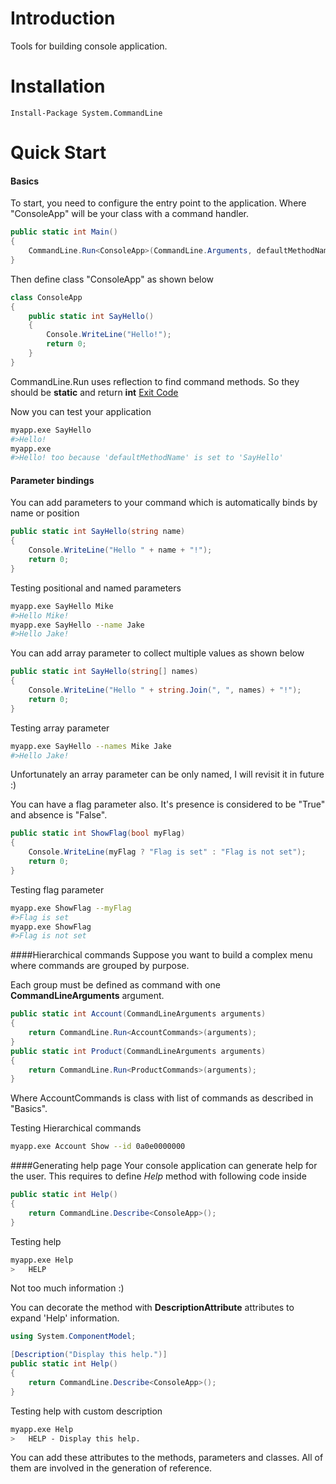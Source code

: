 Introduction
============
Tools for building console application.

Installation
============
```
Install-Package System.CommandLine 
```

Quick Start
============
#### Basics
To start, you need to configure the entry point to the application. Where "ConsoleApp" will be your class with a command handler.
```csharp	
public static int Main()
{
	CommandLine.Run<ConsoleApp>(CommandLine.Arguments, defaultMethodName: "SayHello")
}
```
Then define class "ConsoleApp" as shown below
```csharp	
class ConsoleApp
{
	public static int SayHello()
	{
		Console.WriteLine("Hello!");
		return 0;
	}
}
```
CommandLine.Run uses reflection to find command methods. So they should be **static** and return **int** [Exit Code](https://en.wikipedia.org/wiki/Exit_status)

Now you can test your application
```bash
myapp.exe SayHello 
#>Hello!
myapp.exe 
#>Hello! too because 'defaultMethodName' is set to 'SayHello'
```
#### Parameter bindings
You can add parameters to your command which is automatically binds by name or position
```csharp
public static int SayHello(string name)
{
	Console.WriteLine("Hello " + name + "!");
	return 0;
}
```
Testing positional and named parameters
```bash
myapp.exe SayHello Mike 
#>Hello Mike!
myapp.exe SayHello --name Jake
#>Hello Jake!
```
You can add array parameter to collect multiple values as shown below
```csharp
public static int SayHello(string[] names)
{
	Console.WriteLine("Hello " + string.Join(", ", names) + "!");
	return 0;
}
```
Testing array parameter
```bash
myapp.exe SayHello --names Mike Jake
#>Hello Jake!
```
Unfortunately an array parameter can be only named, I will revisit it in future :)

You can have a flag parameter also. It's presence is considered to be "True" and absence is "False".
```csharp
public static int ShowFlag(bool myFlag)
{
	Console.WriteLine(myFlag ? "Flag is set" : "Flag is not set");
	return 0;
}
```
Testing flag parameter
```bash
myapp.exe ShowFlag --myFlag
#>Flag is set
myapp.exe ShowFlag
#>Flag is not set
```

####Hierarchical commands
Suppose you want to build a complex menu where commands are grouped by purpose.

Each group must be defined as command with one **CommandLineArguments** argument.
```csharp
public static int Account(CommandLineArguments arguments)
{
	return CommandLine.Run<AccountCommands>(arguments);
}
public static int Product(CommandLineArguments arguments)
{
	return CommandLine.Run<ProductCommands>(arguments);
}
```
Where AccountCommands is class with list of commands as described in "Basics". 

Testing Hierarchical commands
```bash
myapp.exe Account Show --id 0a0e0000000
```

####Generating help page
Your console application can generate help for the user. This requires to define *Help* method with following code inside
```csharp
public static int Help()
{
	return CommandLine.Describe<ConsoleApp>();
}
```
Testing help
```bash
myapp.exe Help
>	HELP
```
Not too much information :)

You can decorate the method with **DescriptionAttribute** attributes to expand 'Help' information.
```csharp
using System.ComponentModel;

[Description("Display this help.")]
public static int Help()
{
	return CommandLine.Describe<ConsoleApp>();
}
```
Testing help with custom description
```bash
myapp.exe Help
>	HELP - Display this help.
```
You can add these attributes to the methods, parameters and classes. All of them are involved in the generation of reference.
